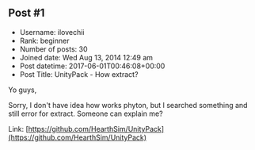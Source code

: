 ## Post #1
- Username: ilovechii
- Rank: beginner
- Number of posts: 30
- Joined date: Wed Aug 13, 2014 12:49 am
- Post datetime: 2017-06-01T00:46:08+00:00
- Post Title: UnityPack - How extract?

Yo guys,

Sorry, I don't have idea how works phyton, but I searched something and still error for extract. Someone can explain me?

Link: [https://github.com/HearthSim/UnityPack](https://github.com/HearthSim/UnityPack)

